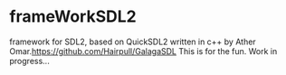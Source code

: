 # frameWorkSDL2

framework for SDL2, based on QuickSDL2  written in c++ by Ather Omar.https://github.com/Hairpull/GalagaSDL
This is for the fun. Work in progress...
